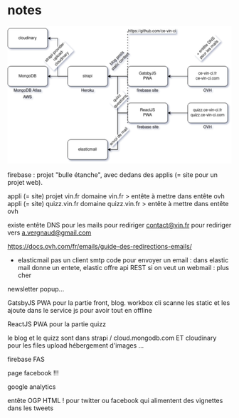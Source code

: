 # notes

![archi](ce-vin-ci.png?raw=true "Architecture")

firebase : projet "bulle étanche", avec dedans des applis (= site pour un projet web).

appli (= site) projet vin.fr
	domaine vin.fr
		> entête à mettre dans entête ovh
appli (= site) quizz.vin.fr
	domaine quizz.vin.fr
		> entête à mettre dans entête ovh

existe entête DNS pour les mails pour rediriger contact@vin.fr pour rediriger vers a.vergnaud@gmail.com

https://docs.ovh.com/fr/emails/guide-des-redirections-emails/

+ elasticmail
pas un client smtp
code pour envoyer un email : dans elastic mail donne un entete, elastic offre api REST
si on veut un webmail : plus cher

newsletter popup...

GatsbyJS PWA pour la partie front, blog. workbox cli scanne les static et les ajoute dans le service js pour avoir tout en offline

ReactJS PWA pour la partie quizz

le blog et le quizz sont dans strapi / cloud.mongodb.com ET cloudinary pour les files upload
hébergement d'images ...

firebase FAS

page facebook !!!

google analytics

entête OGP <head> HTML ! pour twitter ou facebook qui alimentent des vignettes dans les tweets

